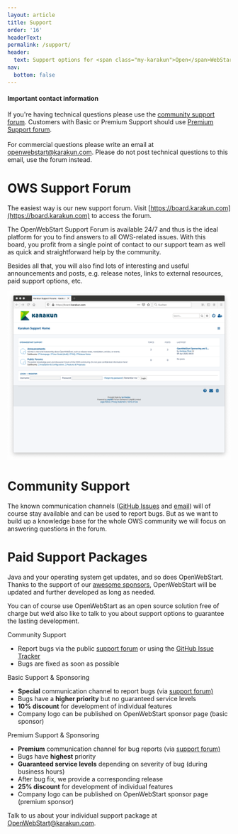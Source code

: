 ```yaml
---
layout: article
title: Support
order: '16'
headerText:
permalink: /support/
header:
  text: Support options for <span class="my-karakun">Open</span>WebStart
nav:
  bottom: false
---
```


<div class="wrapper">
  <div class="latest-news">
	  <h4>Important contact information</h4>
	If you're having technical questions please use the <a href="https://board.karakun.com/viewforum.php?f=21" target="_blank">community support forum</a>. Customers with Basic or Premium Support should use <a href="https://board.karakun.com/viewforum.php?f=5" target="_blank">Premium Support forum</a>.<br/><br/>
	For commercial questions please write an email at <a href="mailto:openwebstart@karakun.com">openwebstart@karakun.com</a>. Please do not post technical questions to this email, use the forum instead.
	</div>
</div>

# OWS Support Forum

The easiest way is our new support forum. Visit [https://board.karakun.com](https://board.karakun.com) to access the forum.

The OpenWebStart Support Forum is available 24/7 and thus is the ideal platform for you to find answers to all OWS-related issues. With this board, you profit from a single point of contact to our support team as well as quick and straightforward help by the community. 

Besides all that, you will also find lots of interesting and useful announcements and posts, e.g. release notes, links to external resources, paid support options, etc.

<a href="https://board.karakun.com" target="_blank">![Support Forum](/assets/images/webstart/OWS-Board.png)</a>

# Community Support

The known communication channels ([GitHub Issues](https://github.com/karakun/OpenWebStart/issues) and [email](mailto:openwebstart@karakun.com)) will of course stay available and can be used to report bugs. But as we want to build up a knowledge base for the whole OWS community we will focus on answering questions in the forum.

# Paid Support Packages
Java and your operating system get updates, and so does OpenWebStart. Thanks to the support of our [awesome
sponsors](/sponsors), OpenWebStart will be updated and further developed as long as needed.

You can of course use <span class="text-highlight">Open<span>WebStart</span></span> as an open source solution free of charge but we‘d also like to talk to you about support options to guarantee the lasting development.

<div class="boxes teaser highlight">
  <div>
  	<span class="boxes-heading">Community Support</span>
	<ul>
		<li>Report bugs via the public <a href="https://board.karakun.com" target="_blank">support forum</a> or using the <a href="https://github.com/karakun/OpenWebStart/issues" target="_blank">GitHub Issue Tracker</a></li>
		<li>Bugs are fixed as soon as possible</li>
	</ul>
	</div>
  <div>
  	<span class="boxes-heading">Basic Support & Sponsoring</span>
	<ul>
		<li><span style="font-weight: bold;">Special</span> communication channel to report bugs (via <a href="https://board.karakun.com" target="_blank">support forum)</a></li>
		<li>Bugs have a <span style="font-weight: bold;">higher priority</span> but no guaranteed service levels</li>
		<li><span style="font-weight: bold;">10% discount</span> for development of individual features</li>
		<li>Company logo can be published on OpenWebStart sponsor page (basic sponsor)</li>
	</ul>
		</div>
  <div>
  	<span class="boxes-heading">Premium Support & Sponsoring</span>
	<ul>
		<li><span style="font-weight: bold;">Premium</span> communication channel for bug reports (via <a href="https://board.karakun.com" target="_blank">support forum)</a></li>
		<li>Bugs have <span style="font-weight: bold;">highest</span> priority</li>
		<li><span style="font-weight: bold;">Guaranteed service levels</span> depending on severity of bug (during business hours)</li>
		<li>After bug fix, we provide a corresponding release</li>
		<li><span style="font-weight: bold;">25% discount</span> for development of individual features</li>
		<li>Company logo can be published on OpenWebStart sponsor page (premium sponsor)</li>
	</ul>
		</div>
</div>

Talk to us about your individual support package at [OpenWebStart@karakun.com](mailto:openwebstart@karakun.com).

